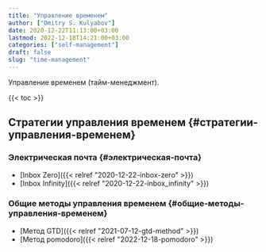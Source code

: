 ```yaml
---
title: "Управление временем"
author: ["Dmitry S. Kulyabov"]
date: 2020-12-22T11:13:00+03:00
lastmod: 2022-12-18T14:21:00+03:00
categories: ["self-management"]
draft: false
slug: "time-management"
---
```


Управление временем (тайм-менеджмент).

<!--more-->

{{< toc >}}


## Стратегии управления временем {#стратегии-управления-временем}


### Электрическая почта {#электрическая-почта}

-   [Inbox Zero]({{< relref "2020-12-22-inbox-zero" >}})
-   [Inbox Infinity]({{< relref "2020-12-22-inbox_infinity" >}})


### Общие методы управления временем {#общие-методы-управления-временем}

-   [Метод GTD]({{< relref "2021-07-12-gtd-method" >}})
-   [Метод pomodoro]({{< relref "2022-12-18-pomodoro" >}})
